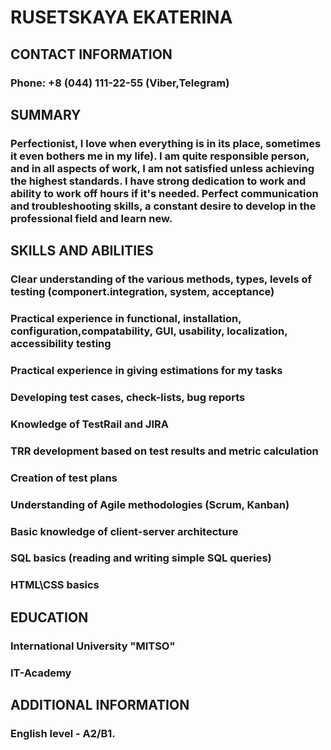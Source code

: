
# RUSETSKAYA EKATERINA

## CONTACT INFORMATION

### Phone: +8 (044) 111-22-55 (Viber,Telegram)

## SUMMARY

### Perfectionist, I love when everything is in its place, sometimes it even bothers me in my life). I am quite responsible person, and in all aspects of work, I am not satisfied unless achieving the highest standards. I have strong dedication to work and ability to work off hours if it's needed. Perfect communication and troubleshooting skills, a constant desire to develop in the professional field and learn new.

## SKILLS AND ABILITIES

### Clear understanding of the various methods, types, levels of testing (componert.integration, system, acceptance)

### Practical experience in functional, installation, configuration,compatability, GUI, usability, localization, accessibility testing

### Practical experience in giving estimations for my tasks

### Developing test cases, check-lists, bug reports

### Knowledge of TestRail and JIRA

### TRR development based on test results and metric calculation

### Creation of test plans

### Understanding of Agile methodologies (Scrum, Kanban)

### Basic knowledge of client-server architecture

### SQL basics (reading and writing simple SQL queries)

### HTML\CSS basics

## EDUCATION

### International University "MITSO"

### IT-Academy

## ADDITIONAL INFORMATION

### English level - A2/B1.
